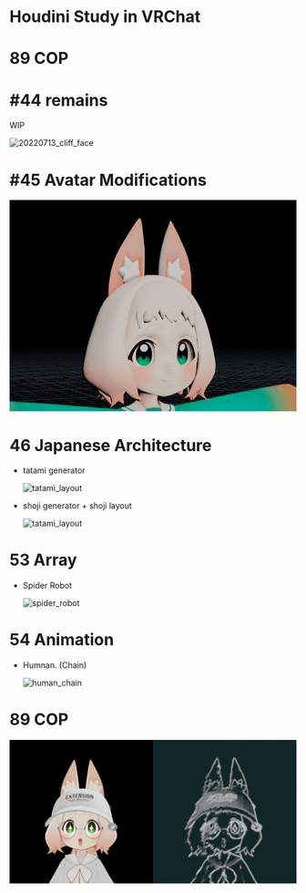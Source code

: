 # Houdini Study in VRChat


# 89 COP

# #44 remains
WIP 

![20220713_cliff_face](https://user-images.githubusercontent.com/44863813/179661111-28828ac6-dc14-48d9-baf5-e5ceb57de0c2.gif)

# #45 Avatar Modifications
![blendshape_test](/misc/blendshape_test.gif)

# 46 Japanese Architecture
- tatami generator 

    ![tatami_layout](https://user-images.githubusercontent.com/44863813/183929783-6e52075e-66e2-4bec-bd48-81038b54724a.gif)

- shoji generator + shoji layout 

    ![tatami_layout](https://user-images.githubusercontent.com/44863813/184494101-3ad3d823-81e0-4ba7-a4be-8dfe30bf6df4.gif)

# 53 Array
- Spider Robot 

    ![spider_robot](https://user-images.githubusercontent.com/44863813/211205655-2cd207fe-b90b-4f46-ab80-f80cdade6c78.png)


# 54 Animation
- Humnan. (Chain)

    ![human_chain](https://user-images.githubusercontent.com/44863813/216829118-d4dc9fe5-02f2-4be6-81e9-2854e368a1bd.png)


# 89 COP
![test](/misc/chalk_glitch_comparison_v2.png)